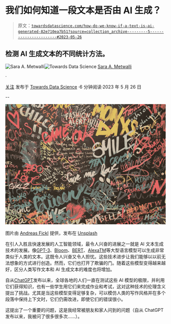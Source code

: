 # 我们如何知道一段文本是否由 AI 生成？

> 原文：[`towardsdatascience.com/how-do-we-know-if-a-text-is-ai-generated-82e710ea7b51?source=collection_archive---------5-----------------------#2023-05-26`](https://towardsdatascience.com/how-do-we-know-if-a-text-is-ai-generated-82e710ea7b51?source=collection_archive---------5-----------------------#2023-05-26)

## 检测 AI 生成文本的不同统计方法。

[](https://saraametwalli.medium.com/?source=post_page-----82e710ea7b51--------------------------------)![Sara A. Metwalli](https://saraametwalli.medium.com/?source=post_page-----82e710ea7b51--------------------------------)[](https://towardsdatascience.com/?source=post_page-----82e710ea7b51--------------------------------)![Towards Data Science](https://towardsdatascience.com/?source=post_page-----82e710ea7b51--------------------------------) [Sara A. Metwalli](https://saraametwalli.medium.com/?source=post_page-----82e710ea7b51--------------------------------)

·

[关注](https://medium.com/m/signin?actionUrl=https%3A%2F%2Fmedium.com%2F_%2Fsubscribe%2Fuser%2F7938431b336a&operation=register&redirect=https%3A%2F%2Ftowardsdatascience.com%2Fhow-do-we-know-if-a-text-is-ai-generated-82e710ea7b51&user=Sara+A.+Metwalli&userId=7938431b336a&source=post_page-7938431b336a----82e710ea7b51---------------------post_header-----------) 发布于 [Towards Data Science](https://towardsdatascience.com/?source=post_page-----82e710ea7b51--------------------------------) ·6 分钟阅读·2023 年 5 月 26 日[](https://medium.com/m/signin?actionUrl=https%3A%2F%2Fmedium.com%2F_%2Fvote%2Ftowards-data-science%2F82e710ea7b51&operation=register&redirect=https%3A%2F%2Ftowardsdatascience.com%2Fhow-do-we-know-if-a-text-is-ai-generated-82e710ea7b51&user=Sara+A.+Metwalli&userId=7938431b336a&source=-----82e710ea7b51---------------------clap_footer-----------)

--

[](https://medium.com/m/signin?actionUrl=https%3A%2F%2Fmedium.com%2F_%2Fbookmark%2Fp%2F82e710ea7b51&operation=register&redirect=https%3A%2F%2Ftowardsdatascience.com%2Fhow-do-we-know-if-a-text-is-ai-generated-82e710ea7b51&source=-----82e710ea7b51---------------------bookmark_footer-----------)![](img/615b8a12bbfc4f3f47dc8e3e67c98809.png)

图片由 [Andreas Fickl](https://unsplash.com/@afafa?utm_source=medium&utm_medium=referral) 提供，发布在 [Unsplash](https://unsplash.com/?utm_source=medium&utm_medium=referral)

在引人入胜且快速发展的人工智能领域，最令人兴奋的进展之一就是 AI 文本生成技术的发展。像[GPT-3](https://openai.com/blog/gpt-3-apps)、[Bloom](https://bloomai.co/)、[BERT](https://ai.googleblog.com/2018/11/open-sourcing-bert-state-of-art-pre.html)、[AlexaTM](https://www.amazon.science/publications/alexatm-20b-few-shot-learning-using-a-large-scale-multilingual-seq2seq-model)等大型语言模型可以生成非常类似于人类的文本。这既令人兴奋又令人担忧。这些技术进步让我们能够以以前无法想象的方式进行创造。然而，它们也打开了欺骗的门。随着这些模型变得越来越好，区分人类写作文本和 AI 生成文本的难度也将增加。

自从[ChatGPT](https://openai.com/blog/chatgpt)发布以来，全球各地的人们一直在测试这些 AI 模型的极限，并利用它们获得知识，也有一些学生用它们来完成作业和考试，这对这种技术的伦理含义提出了挑战。尤其是当这些模型变得足够复杂，可以模仿人类的写作风格并在多个段落中保持上下文时，它们仍需改进，即使它们的错误很小。

这提出了一个重要的问题，这是我经常被朋友和家人问到的问题（自从 ChatGPT 发布以来，我被问了很多很多次……）。
